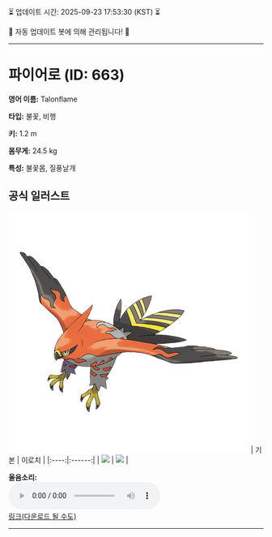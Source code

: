 
⏳ 업데이트 시간: 2025-09-23 17:53:30 (KST) ⏳

🤖 자동 업데이트 봇에 의해 관리됩니다! 🤖

---

# 파이어로 (ID: 663)
**영어 이름:** Talonflame

**타입:** 불꽃, 비행

**키:** 1.2 m

**몸무게:** 24.5 kg

**특성:** 불꽃몸, 질풍날개

## 공식 일러스트
![](https://raw.githubusercontent.com/PokeAPI/sprites/master/sprites/pokemon/other/official-artwork/663.png)
| 기본 | 이로치 |
|:----:|:------:|
| <img src="http://play.pokemonshowdown.com/sprites/ani/talonflame.gif" width="200"> | <img src="http://play.pokemonshowdown.com/sprites/ani-shiny/talonflame.gif" width="200"> |

**울음소리:**<br><audio controls src="https://raw.githubusercontent.com/PokeAPI/cries/main/cries/pokemon/latest/663.ogg"></audio><br> [링크(다운로드 될 수도)](https://raw.githubusercontent.com/PokeAPI/cries/main/cries/pokemon/latest/663.ogg)


---
